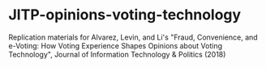 # JITP-opinions-voting-technology
Replication materials for Alvarez, Levin, and Li's "Fraud, Convenience, and e-Voting: How Voting Experience Shapes Opinions about Voting Technology", Journal of Information Technology &amp; Politics (2018)
